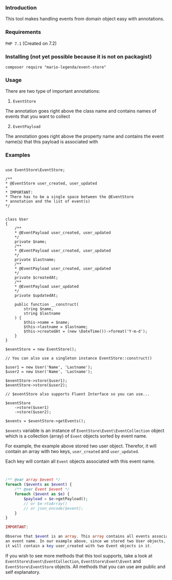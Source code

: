 ### Introduction

This tool makes handling events from domain object easy with annotations.

### Requirements

`PHP 7.1` (Created on 7.2)

### Installing (not yet possible because it is not on packagist)

`composer require "mario-legenda/event-store"`

### Usage

There are two type of important annotations:

1. `EventStore`

The annotation goes right above the class name and contains 
names of events that you want to collect

2. `EventPayload`

The annotation goes right above the property name and contains
the event name(s) that this payload is associated with

### Examples

```

use EventStore\EventStore;

/**
* @EventStore user_created, user_updated
*
* IMPORTANT: 
* There has to be a single space between the @EventStore 
* annotation and the list of event(s)
*/


class User 
{
    /**
    * @EventPayload user_created, user_updated
    */
    private $name;
    /**
    * @EventPayload user_created, user_updated
    */
    private $lastname;
    /**
    * @EventPayload user_created, user_updated
    */
    private $createdAt;
    /**
    * @EventPayload user_updated
    */
    private $updatedAt;
    
    public function __construct(
        string $name,
        string $lastname
    ) {
        $this->name = $name;
        $this->lastname = $lastname;
        $this->createdAt = (new \DateTime())->format('Y-m-d');
    }
}

$eventStore = new EventStore();

// You can also use a singleton instance EventStore::construct()

$user1 = new User('Name', 'Lastname');
$user2 = new User('Name', 'Lastname');

$eventStore->store($user1);
$eventStore->store($user2);

// $eventStore also supports Fluent Interface so you can use...

$eventStore
    ->store($user1)
    ->store($user2);
    
$events = $eventStore->getEvents();

```

`$events` variable is an instance of `EventStore\Event\EventCollection` object
which is a collection (array) of `Event` objects sorted by event name.

For example, the example above stored two user object. Therefor,
it will contain an array with two keys, `user_created` and `user_updated`.

Each key will contain all `Event` objects associated with this event name.

```php


/** @var array $event */
foreach ($events as $event) {
    /** @var Event $event */
    foreach ($event as $e) {
        $payload = $e->getPayload();
        // or $e->toArray()
        // or json_encode($event);
    }
}

IMPORTANT:

Observe that $event is an array. This array contains all events associated with 
an event name. In our example above, since we stored two User objects,
it will contain a key user_created with two Event objects in it.

```

If you wish to see more methods that this tool supports, take a look
at `EventStore\Event\EventCollection`, `EventStore\Event\Event` and 
`EventStore\EventStore` objects. All methods that you can use are public
and self explanatory.



